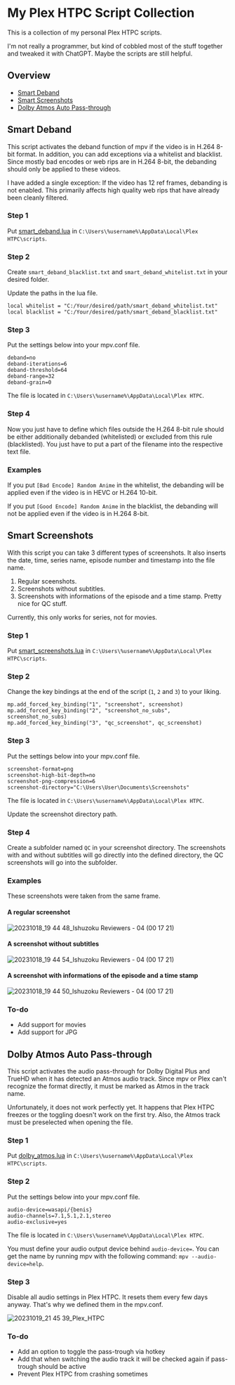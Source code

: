 # My Plex HTPC Script Collection

This is a collection of my personal Plex HTPC scripts.

I'm not really a programmer, but kind of cobbled most of the stuff together and tweaked it with ChatGPT. Maybe the scripts are still helpful.

## Overview

* [Smart Deband](https://github.com/Ninelpienel/Plex-Scripts#smart-deband)
* [Smart Screenshots](https://github.com/Ninelpienel/Plex-Scripts#smart-screenshots)
* [Dolby Atmos Auto Pass-through](https://github.com/Ninelpienel/Plex-Scripts#dolby-atmos-auto-pass-through)

## Smart Deband

This script activates the deband function of mpv if the video is in H.264 8-bit format. In addition, you can add exceptions via a whitelist and blacklist. Since mostly bad encodes or web rips are in H.264 8-bit, the debanding should only be applied to these videos.

I have added a single exception: If the video has 12 ref frames, debanding is not enabled. This primarily affects high quality web rips that have already been cleanly filtered.

### Step 1

Put [smart_deband.lua](https://github.com/Ninelpienel/Plex-Scripts/blob/main/smart_deband.lua) in `C:\Users\%username%\AppData\Local\Plex HTPC\scripts`.

### Step 2

Create `smart_deband_blacklist.txt` and `smart_deband_whitelist.txt` in your desired folder.

Update the paths in the lua file.

```
local whitelist = "C:/Your/desired/path/smart_deband_whitelist.txt"
local blacklist = "C:/Your/desired/path/smart_deband_blacklist.txt"
```

### Step 3

Put the settings below into your mpv.conf file.

```
deband=no
deband-iterations=6
deband-threshold=64
deband-range=32
deband-grain=0
```

The file is located in `C:\Users\%username%\AppData\Local\Plex HTPC`.

### Step 4

Now you just have to define which files outside the H.264 8-bit rule should be either additionally debanded (whitelisted) or excluded from this rule (blacklisted). You just have to put a part of the filename into the respective text file.

### Examples

If you put `[Bad Encode] Random Anime` in the whitelist, the debanding will be applied even if the video is in HEVC or H.264 10-bit.

If you put `[Good Encode] Random Anime` in the blacklist, the debanding will not be applied even if the video is in H.264 8-bit.

## Smart Screenshots

With this script you can take 3 different types of screenshots. It also inserts the date, time, series name, episode number and timestamp into the file name.

1. Regular sceenshots.
2. Screenshots without subtitles.
3. Screenshots with informations of the episode and a time stamp. Pretty nice for QC stuff.

Currently, this only works for series, not for movies.

### Step 1

Put [smart_screenshots.lua](https://github.com/Ninelpienel/Plex-Scripts/blob/main/smart_screenshots.lua) in `C:\Users\%username%\AppData\Local\Plex HTPC\scripts`.

### Step 2

Change the key bindings at the end of the script (`1`, `2` and `3`) to your liking.

```
mp.add_forced_key_binding("1", "screenshot", screenshot)
mp.add_forced_key_binding("2", "screenshot_no_subs", screenshot_no_subs)
mp.add_forced_key_binding("3", "qc_screenshot", qc_screenshot)
```

### Step 3

Put the settings below into your mpv.conf file.

```
screenshot-format=png
screenshot-high-bit-depth=no
screenshot-png-compression=6
screenshot-directory="C:\Users\User\Documents\Screenshots"
```

The file is located in `C:\Users\%username%\AppData\Local\Plex HTPC`.

Update the screenshot directory path.

### Step 4

Create a subfolder named `QC` in your screenshot directory. The screenshots with and without subtitles will go directly into the defined directory, the QC screenshots will go into the subfolder.

### Examples

These screenshots were taken from the same frame.

#### A regular screenshot

![20231018_19 44 48_Ishuzoku Reviewers - 04 (00 17 21)](https://github.com/Ninelpienel/Plex-Scripts/assets/1890524/5b507f20-e46a-4c63-8c6f-90435a049a08)

#### A screenshot without subtitles

![20231018_19 44 54_Ishuzoku Reviewers - 04 (00 17 21)](https://github.com/Ninelpienel/Plex-Scripts/assets/1890524/764fdcd4-3cc3-4f6e-844d-4832a0dda057)

#### A screenshot with informations of the episode and a time stamp

![20231018_19 44 50_Ishuzoku Reviewers - 04 (00 17 21)](https://github.com/Ninelpienel/Plex-Scripts/assets/1890524/35a4770d-cf96-4be7-a56c-81cf76d4fec1)

### To-do

* Add support for movies
* Add support for JPG

## Dolby Atmos Auto Pass-through

This script activates the audio pass-through for Dolby Digital Plus and TrueHD when it has detected an Atmos audio track. Since mpv or Plex can't recognize the format directly, it must be marked as Atmos in the track name.

Unfortunately, it does not work perfectly yet. It happens that Plex HTPC freezes or the toggling doesn't work on the first try. Also, the Atmos track must be preselected when opening the file.

### Step 1

Put [dolby_atmos.lua](https://github.com/Ninelpienel/Plex-Scripts/blob/main/dolby_atmos.lua) in `C:\Users\%username%\AppData\Local\Plex HTPC\scripts`.

### Step 2

Put the settings below into your mpv.conf file.

```
audio-device=wasapi/{benis}
audio-channels=7.1,5.1,2.1,stereo
audio-exclusive=yes
```

The file is located in `C:\Users\%username%\AppData\Local\Plex HTPC`.

You must define your audio output device behind `audio-device=`. You can get the name by running mpv with the following command: `mpv --audio-device=help`.

### Step 3

Disable all audio settings in Plex HTPC. It resets them every few days anyway. That's why we defined them in the mpv.conf.

![20231019_21 45 39_Plex_HTPC](https://github.com/Ninelpienel/Plex-Scripts/assets/1890524/fd77b3ba-e43d-407d-aeb4-8fbb1fcafe00)

### To-do

* Add an option to toggle the pass-trough via hotkey
* Add that when switching the audio track it will be checked again if pass-trough should be active
* Prevent Plex HTPC from crashing sometimes
